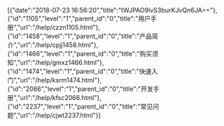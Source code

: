 [{"date":"2018-07-23 16:56:20","title":"tWJPAO9lvS3burKJvQn6JA=="},{"id":"1105","level":"1","parent_id":"0","title":"用户手册","url":"/help/czzn1105.html"},{"id":"1458","level":"1","parent_id":"0","title":"产品简介","url":"/help/cpjj1458.html"},{"id":"1466","level":"1","parent_id":"0","title":"购买须知","url":"/help/gmxz1466.html"},{"id":"1474","level":"1","parent_id":"0","title":"快速入门","url":"/help/ksrm1474.html"},{"id":"2066","level":"1","parent_id":"0","title":"开发手册","url":"/help/kfsc2066.html"},{"id":"2237","level":"1","parent_id":"0","title":"常见问题","url":"/help/cjwt2237.html"}]